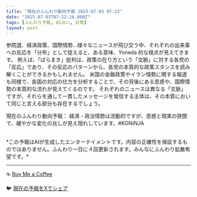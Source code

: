 ```yaml
---
title: "現在のふんわり動向予報 2025-07-03 07:22"
date: "2025-07-03T07:22:16.000Z"
tags: [ふんわり予報, AI占い, 日常]
layout: post
---
```


参院選、経済政策、国際情勢…様々なニュースが飛び交う中、それぞれの出来事への反応を「分布」として捉えると、ある意味、Yoneda 的な視点が見えてきます。  例えば、「ばらまき」批判は、政策の在り方という「文脈」に対する各党の「反応」であり、その反応のパターンから、各党の本質的な政策スタンスを読み解くことができるかもしれません。  米国の金融政策やイラン情勢に関する報道も同様で、各国の対応の仕方を分析することで、その背後にある思惑や、国際情勢の本質的な流れが見えてくるのです。  それぞれのニュースは異なる「文脈」ですが、それらを通して一貫したメッセージを発信する主体は、その本質において同じと言える部分も存在するでしょう。


現在のふんわり動向予報：
経済・政治情勢は流動的ですが、思惑と現実の狭間で、緩やかな変化の兆しが見え隠れしています。#KGNINJA

<br>
*この予報はAIが生成したエンターテイメントです。内容の正確性を保証するものではありません。ふんわり一日に４回更新されます。みんなにふんわり拡散希望です。*

---
☕️ [Buy Me a Coffee](https://www.buymeacoffee.com/kgninja)

🐦 [現在の予報をXでシェア](https://twitter.com/intent/tweet?text=%E7%8F%BE%E5%9C%A8%E3%81%AE%E3%81%B5%E3%82%93%E3%82%8F%E3%82%8A%E4%BA%88%E5%A0%B1%3A%20%E3%80%8C%E5%8F%82%E9%99%A2%E9%81%B8%E3%80%81%E7%B5%8C%E6%B8%88%E6%94%BF%E7%AD%96%E3%80%81%E5%9B%BD%E9%9A%9B%E6%83%85%E5%8B%A2%E2%80%A6%E6%A7%98%E3%80%85%E3%81%AA%E3%83%8B%E3%83%A5%E3%83%BC%E3%82%B9%E3%81%8C%E9%A3%9B%E3%81%B3%E4%BA%A4%E3%81%86%E4%B8%AD%E3%80%81%E3%81%9D%E3%82%8C%E3%81%9E%E3%82%8C%E3%81%AE%E5%87%BA%E6%9D%A5%E4%BA%8B%E3%81%B8%E3%81%AE%E5%8F%8D%E5%BF%9C%E3%82%92%E3%80%8C%E5%88%86%E5%B8%83%E3%80%8D%E3%81%A8%E3%81%97%E3%81%A6%E6%8D%89%E3%81%88%E3%82%8B%E3%81%A8%E3%80%81%E3%81%82%E3%82%8B%E6%84%8F%E5%91%B3%E3%80%81Yoneda%20%E7%9A%84%E3%81%AA%E8%A6%96%E7%82%B9%E3%81%8C%E8%A6%8B%E3%81%88%E3%81%A6%E3%81%8D%E3%81%BE%E3%81%99%E3%80%82%E3%80%8D%23KGNINJA%20%E7%B6%9A%E3%81%8D%E3%81%AF%E3%83%96%E3%83%AD%E3%82%B0%E3%81%A7%EF%BC%81%F0%9F%91%87&url=https%3A%2F%2Fkg-ninja.github.io%2FFunwariyoso%2F)
